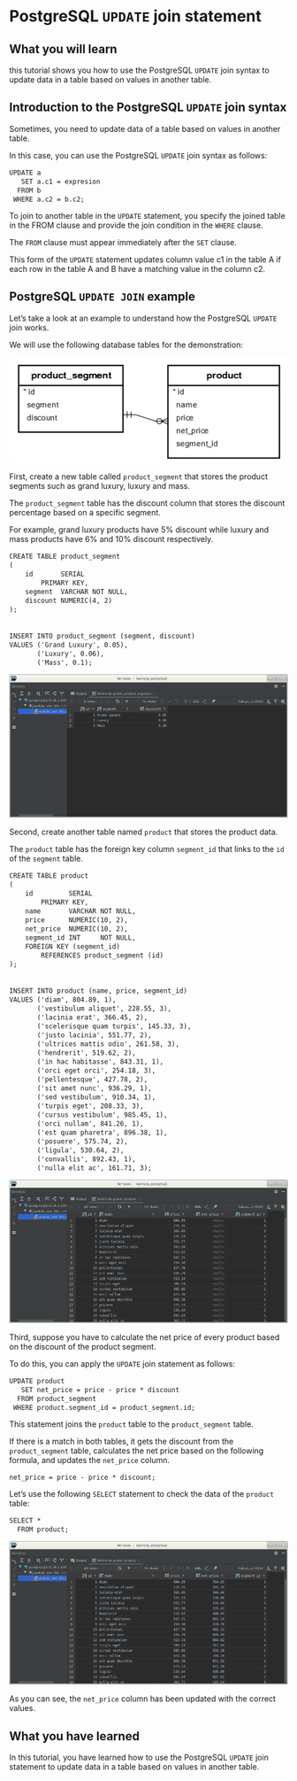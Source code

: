 # PostgreSQL `UPDATE` join statement

## What you will learn

this tutorial shows you how to use the PostgreSQL `UPDATE` join syntax to update data in a table based on values in 
another table.

## Introduction to the PostgreSQL `UPDATE` join syntax

Sometimes, you need to update data of a table based on values in another table. 

In this case, you can use the PostgreSQL `UPDATE` join syntax as follows:

    UPDATE a
       SET a.c1 = expresion
      FROM b
     WHERE a.c2 = b.c2;

To join to another table in the `UPDATE` statement, you specify the joined table in the FROM clause and provide the 
join condition in the `WHERE` clause. 

The `FROM` clause must appear immediately after the `SET` clause.

This form of the `UPDATE` statement updates column value c1 in the table A if each row in the table A and B have a 
matching value in the column c2.

## PostgreSQL `UPDATE JOIN` example

Let’s take a look at an example to understand how the PostgreSQL `UPDATE` join works. 

We will use the following database tables for the demonstration:

![Update Join 001](../images/update_join_001.png)

First, create a new table called `product_segment` that stores the product segments such as grand luxury, luxury and 
mass.

The `product_segment` table has the discount column that stores the discount percentage based on a specific segment. 

For example, grand luxury products have 5% discount while luxury and mass products have 6% and 10% discount 
respectively.

    CREATE TABLE product_segment
    (
        id       SERIAL
            PRIMARY KEY,
        segment  VARCHAR NOT NULL,
        discount NUMERIC(4, 2)
    );
    
    
    INSERT INTO product_segment (segment, discount)
    VALUES ('Grand Luxury', 0.05),
           ('Luxury', 0.06),
           ('Mass', 0.1);

![Update Join 003](../images/update_join_003.png)

Second, create another table named `product` that stores the product data. 

The `product` table has the foreign key column `segment_id` that links to the `id` of the `segment` table.

    CREATE TABLE product
    (
        id         SERIAL
            PRIMARY KEY,
        name       VARCHAR NOT NULL,
        price      NUMERIC(10, 2),
        net_price  NUMERIC(10, 2),
        segment_id INT     NOT NULL,
        FOREIGN KEY (segment_id)
            REFERENCES product_segment (id)
    );
    
    
    INSERT INTO product (name, price, segment_id)
    VALUES ('diam', 804.89, 1),
           ('vestibulum aliquet', 228.55, 3),
           ('lacinia erat', 366.45, 2),
           ('scelerisque quam turpis', 145.33, 3),
           ('justo lacinia', 551.77, 2),
           ('ultrices mattis odio', 261.58, 3),
           ('hendrerit', 519.62, 2),
           ('in hac habitasse', 843.31, 1),
           ('orci eget orci', 254.18, 3),
           ('pellentesque', 427.78, 2),
           ('sit amet nunc', 936.29, 1),
           ('sed vestibulum', 910.34, 1),
           ('turpis eget', 208.33, 3),
           ('cursus vestibulum', 985.45, 1),
           ('orci nullam', 841.26, 1),
           ('est quam pharetra', 896.38, 1),
           ('posuere', 575.74, 2),
           ('ligula', 530.64, 2),
           ('convallis', 892.43, 1),
           ('nulla elit ac', 161.71, 3);

![Update Join 002](../images/update_join_002.png)
         
Third, suppose you have to calculate the net price of every product based on the discount of the product segment. 

To do this, you can apply the `UPDATE` join statement as follows:

    UPDATE product
       SET net_price = price - price * discount
      FROM product_segment
     WHERE product.segment_id = product_segment.id;
     
This statement joins the `product` table to the `product_segment` table. 

If there is a match in both tables, it gets the discount from the `product_segment` table, calculates the net price 
based on the following formula, and updates the `net_price` column.

    net_price = price - price * discount;
    
Let’s use the following `SELECT` statement to check the data of the `product` table:

    SELECT *
      FROM product;
      
![Update Join 004](../images/update_join_004.png)

As you can see, the `net_price` column has been updated with the correct values.

## What you have learned

In this tutorial, you have learned how to use the PostgreSQL `UPDATE` join statement to update data in a table based on 
values in another table.